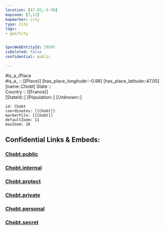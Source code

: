 ```yaml
---
location: [47.05,-0.98] 
mapzoom: [7,12] 
mapmarker: city 
type: City
tags:
- geo/City


SpocWebEntityId: 29595
isDeleted: false
confidential: public

---
```

#is_a_/Place  
#is_a_ :: [[Place]] 
[has_place_longitude::-0.98] 
[has_place_latitude::47.05] 
[name::Chobt] 
State ::  
Country :: [[France]]  
[StateId::] 
[Population::] 
[Unknown::] 


```leaflet
id: Chobt
coordinates: [[Chobt]] 
markerFile: [[Chobt]] 
defaultZoom: 11 
maxZoom: 18
```


## Confidential Links & Embeds: 

### [Chobt.public](/_public/\Earth\Continent\Europe\Europe~West\France\regions~France\Pays_de_la_Loire\departments~Pays_de_la_Loire\Maine-et-Loire\communes~Maine-et-Loire\Cholet\cities~CholetChobt.public.md) 

### [Chobt.internal](/_internal/\Earth\Continent\Europe\Europe~West\France\regions~France\Pays_de_la_Loire\departments~Pays_de_la_Loire\Maine-et-Loire\communes~Maine-et-Loire\Cholet\cities~CholetChobt.internal.md) 

### [Chobt.protect](/_protect/\Earth\Continent\Europe\Europe~West\France\regions~France\Pays_de_la_Loire\departments~Pays_de_la_Loire\Maine-et-Loire\communes~Maine-et-Loire\Cholet\cities~CholetChobt.protect.md) 

### [Chobt.private](/_private/\Earth\Continent\Europe\Europe~West\France\regions~France\Pays_de_la_Loire\departments~Pays_de_la_Loire\Maine-et-Loire\communes~Maine-et-Loire\Cholet\cities~CholetChobt.private.md) 

### [Chobt.personal](/_personal/\Earth\Continent\Europe\Europe~West\France\regions~France\Pays_de_la_Loire\departments~Pays_de_la_Loire\Maine-et-Loire\communes~Maine-et-Loire\Cholet\cities~CholetChobt.personal.md) 

### [Chobt.secret](/_secret/\Earth\Continent\Europe\Europe~West\France\regions~France\Pays_de_la_Loire\departments~Pays_de_la_Loire\Maine-et-Loire\communes~Maine-et-Loire\Cholet\cities~CholetChobt.secret.md)

